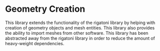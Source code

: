 # Geometry Creation

This library extends the functionality of the rigatoni library by helping with creation of geometry objects and mesh entities. This library also provides the ability to import meshes from other software. This library has been abstracted away from the rigatoni library in order to reduce the amount of heavy-weight dependencies. 
